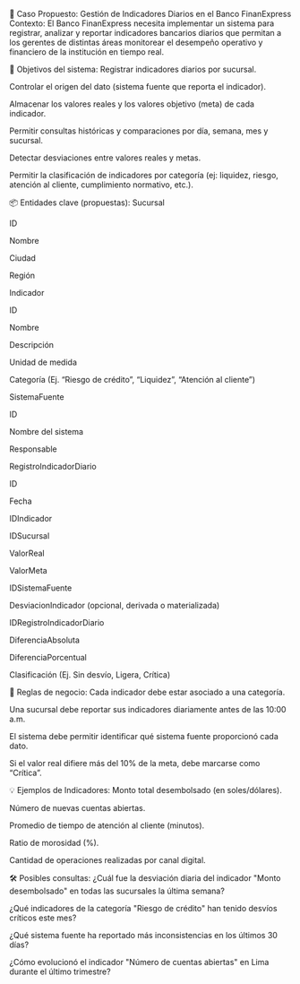 🏦 Caso Propuesto: Gestión de Indicadores Diarios en el Banco FinanExpress
Contexto:
El Banco FinanExpress necesita implementar un sistema para registrar, analizar y reportar indicadores bancarios diarios que permitan a los gerentes de distintas áreas monitorear el desempeño operativo y financiero de la institución en tiempo real.

🎯 Objetivos del sistema:
Registrar indicadores diarios por sucursal.

Controlar el origen del dato (sistema fuente que reporta el indicador).

Almacenar los valores reales y los valores objetivo (meta) de cada indicador.

Permitir consultas históricas y comparaciones por día, semana, mes y sucursal.

Detectar desviaciones entre valores reales y metas.

Permitir la clasificación de indicadores por categoría (ej: liquidez, riesgo, atención al cliente, cumplimiento normativo, etc.).

📦 Entidades clave (propuestas):
Sucursal

ID

Nombre

Ciudad

Región

Indicador

ID

Nombre

Descripción

Unidad de medida

Categoría (Ej. “Riesgo de crédito”, “Liquidez”, “Atención al cliente”)

SistemaFuente

ID

Nombre del sistema

Responsable

RegistroIndicadorDiario

ID

Fecha

IDIndicador

IDSucursal

ValorReal

ValorMeta

IDSistemaFuente

DesviacionIndicador (opcional, derivada o materializada)

IDRegistroIndicadorDiario

DiferenciaAbsoluta

DiferenciaPorcentual

Clasificación (Ej. Sin desvío, Ligera, Crítica)

📘 Reglas de negocio:
Cada indicador debe estar asociado a una categoría.

Una sucursal debe reportar sus indicadores diariamente antes de las 10:00 a.m.

El sistema debe permitir identificar qué sistema fuente proporcionó cada dato.

Si el valor real difiere más del 10% de la meta, debe marcarse como “Crítica”.

💡 Ejemplos de Indicadores:
Monto total desembolsado (en soles/dólares).

Número de nuevas cuentas abiertas.

Promedio de tiempo de atención al cliente (minutos).

Ratio de morosidad (%).

Cantidad de operaciones realizadas por canal digital.

🛠️ Posibles consultas:
¿Cuál fue la desviación diaria del indicador "Monto desembolsado" en todas las sucursales la última semana?

¿Qué indicadores de la categoría "Riesgo de crédito" han tenido desvíos críticos este mes?

¿Qué sistema fuente ha reportado más inconsistencias en los últimos 30 días?

¿Cómo evolucionó el indicador "Número de cuentas abiertas" en Lima durante el último trimestre?
